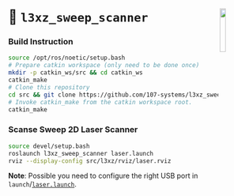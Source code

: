 <a href="https://107-systems.org/"><img align="right" src="https://raw.githubusercontent.com/107-systems/.github/main/logo/107-systems.png" width="15%"></a>
:floppy_disk: `l3xz_sweep_scanner`
==================================

### Build Instruction
```bash
source /opt/ros/noetic/setup.bash
# Prepare catkin workspace (only need to be done once)
mkdir -p catkin_ws/src && cd catkin_ws
catkin_make
# Clone this repository
cd src && git clone https://github.com/107-systems/l3xz_sweep_scanner && cd ..
# Invoke catkin_make from the catkin workspace root.
catkin_make
```

### Scanse Sweep 2D Laser Scanner
```bash
source devel/setup.bash
roslaunch l3xz_sweep_scanner laser.launch
rviz --display-config src/l3xz/rviz/laser.rviz
```
**Note**: Possible you need to configure the right USB port in `launch`/[`laser.launch`](launch/laser.launch).
